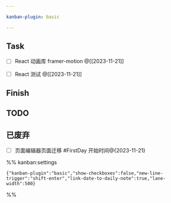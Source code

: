 ```yaml
---

kanban-plugin: basic

---
```


## Task

- [ ] React 动画库 framer-motion @[[2023-11-21]]
- [ ] React 测试 @[[2023-11-21]]


## Finish



## TODO



## 已废弃

- [ ] 页面编辑器页面迁移 #FirstDay 开始时间@{2023-11-21}




%% kanban:settings
```
{"kanban-plugin":"basic","show-checkboxes":false,"new-line-trigger":"shift-enter","link-date-to-daily-note":true,"lane-width":500}
```
%%